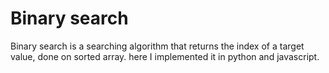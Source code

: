 # Binary search

Binary search is a searching algorithm that returns the index of a target value, done on sorted array. here I implemented it in python and javascript.
